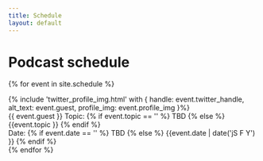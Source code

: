 ```yaml
---
title: Schedule
layout: default
---
```


# Podcast schedule
{% for event in site.schedule %}
  <div class="episode-list">
      <div class="episode-profile-image">
        {% include 'twitter_profile_img.html' with { handle: event.twitter_handle, alt_text: event.guest, profile_img: event.profile_img }%}
       </div>
       <div class="episode-title">{{ event.guest }} Topic: {% if event.topic == '' %} TBD {% else %} {{event.topic }} {% endif %}</div>
    <div class="episode-date">Date: {% if event.date == '' %} TBD {% else %} {{event.date | date('jS F Y') }} {% endif %}</div>
  </div>
{% endfor %}

